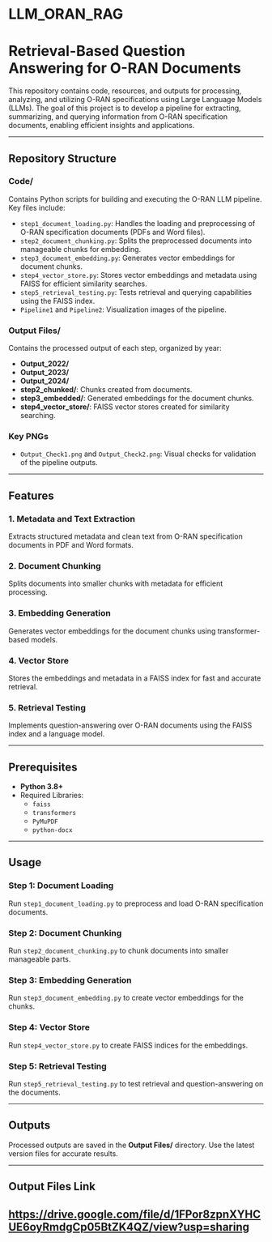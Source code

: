 # LLM_ORAN_RAG
# Retrieval-Based Question Answering for O-RAN Documents

This repository contains code, resources, and outputs for processing, analyzing, and utilizing O-RAN specifications using Large Language Models (LLMs). The goal of this project is to develop a pipeline for extracting, summarizing, and querying information from O-RAN specification documents, enabling efficient insights and applications.

---

## Repository Structure

### Code/
Contains Python scripts for building and executing the O-RAN LLM pipeline. Key files include:
- `step1_document_loading.py`: Handles the loading and preprocessing of O-RAN specification documents (PDFs and Word files).
- `step2_document_chunking.py`: Splits the preprocessed documents into manageable chunks for embedding.
- `step3_document_embedding.py`: Generates vector embeddings for document chunks.
- `step4_vector_store.py`: Stores vector embeddings and metadata using FAISS for efficient similarity searches.
- `step5_retrieval_testing.py`: Tests retrieval and querying capabilities using the FAISS index.
- `Pipeline1` and `Pipeline2`: Visualization images of the pipeline.

### Output Files/
Contains the processed output of each step, organized by year:
- **Output_2022/**
- **Output_2023/**
- **Output_2024/**
- **step2_chunked/**: Chunks created from documents.
- **step3_embedded/**: Generated embeddings for the document chunks.
- **step4_vector_store/**: FAISS vector stores created for similarity searching.

### Key PNGs
- `Output_Check1.png` and `Output_Check2.png`: Visual checks for validation of the pipeline outputs.

---

## Features

### 1. Metadata and Text Extraction
Extracts structured metadata and clean text from O-RAN specification documents in PDF and Word formats.

### 2. Document Chunking
Splits documents into smaller chunks with metadata for efficient processing.

### 3. Embedding Generation
Generates vector embeddings for the document chunks using transformer-based models.

### 4. Vector Store
Stores the embeddings and metadata in a FAISS index for fast and accurate retrieval.

### 5. Retrieval Testing
Implements question-answering over O-RAN documents using the FAISS index and a language model.

---

## Prerequisites

- **Python 3.8+**
- Required Libraries:
  - `faiss`
  - `transformers`
  - `PyMuPDF`
  - `python-docx`

---

## Usage

### Step 1: Document Loading
Run `step1_document_loading.py` to preprocess and load O-RAN specification documents.

### Step 2: Document Chunking
Run `step2_document_chunking.py` to chunk documents into smaller manageable parts.

### Step 3: Embedding Generation
Run `step3_document_embedding.py` to create vector embeddings for the chunks.

### Step 4: Vector Store
Run `step4_vector_store.py` to create FAISS indices for the embeddings.

### Step 5: Retrieval Testing
Run `step5_retrieval_testing.py` to test retrieval and question-answering on the documents.

---


## Outputs
Processed outputs are saved in the **Output Files/** directory. Use the latest version files for accurate results.

---
## Output Files Link
https://drive.google.com/file/d/1FPor8zpnXYHCUE6oyRmdgCp05BtZK4QZ/view?usp=sharing
---
